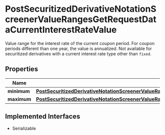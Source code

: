 

# PostSecuritizedDerivativeNotationScreenerValueRangesGetRequestDataCurrentInterestRateValue

Value range for the interest rate of the current coupon period. For coupon periods different than one year, the value is annualized. Not available for securitized derivatives with a current interest rate type other than `fixed`.

## Properties

Name | Type | Description | Notes
------------ | ------------- | ------------- | -------------
**minimum** | [**PostSecuritizedDerivativeNotationScreenerValueRangesGetRequestDataCurrentInterestRateValueMinimum**](PostSecuritizedDerivativeNotationScreenerValueRangesGetRequestDataCurrentInterestRateValueMinimum.md) |  |  [optional]
**maximum** | [**PostSecuritizedDerivativeNotationScreenerValueRangesGetRequestDataCurrentInterestRateValueMaximum**](PostSecuritizedDerivativeNotationScreenerValueRangesGetRequestDataCurrentInterestRateValueMaximum.md) |  |  [optional]


## Implemented Interfaces

* Serializable


